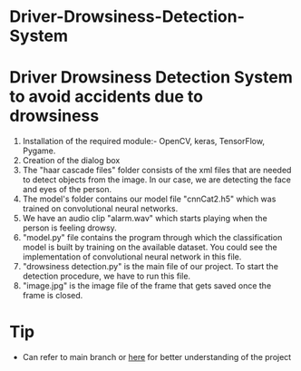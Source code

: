 # Driver-Drowsiness-Detection-System
# Driver Drowsiness Detection System to avoid accidents due to drowsiness

1. Installation of the required module:- OpenCV, keras, TensorFlow, Pygame.
2. Creation of the dialog box
3. The "haar cascade files" folder consists of the xml files that are needed to detect objects from the image. In our case, we are detecting the face and eyes of the person.
4. The model's folder contains our model file "cnnCat2.h5" which was trained on convolutional neural networks.
5. We have an audio clip "alarm.wav" which starts playing when the person is feeling drowsy. 
6. "model.py" file contains the program through which the classification model is built by training on the available dataset. You could see the implementation of convolutional neural network in this file.
7. "drowsiness detection.py" is the main file of our project. To start the detection procedure, we have to run this file.
8. "image.jpg" is the image file of the frame that gets saved once the frame is closed.


# **Tip**
- Can refer to main branch or [here](https://github.com/Su-ok/Driver-Drowsiness-Detection-System) for better understanding of the project